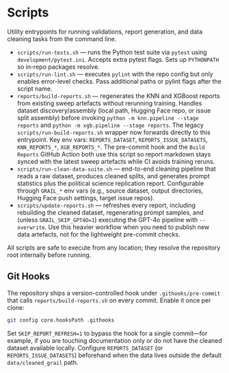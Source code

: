 # Scripts

Utility entrypoints for running validations, report generation, and data cleaning tasks from the command line.

- `scripts/run-tests.sh` — runs the Python test suite via `pytest` using `development/pytest.ini`. Accepts extra pytest flags. Sets up `PYTHONPATH` so in-repo packages resolve.
- `scripts/run-lint.sh` — executes `pylint` with the repo config but only enables error-level checks. Pass additional paths or pylint flags after the script name.
- `reports/build-reports.sh` — regenerates the KNN and XGBoost reports from existing sweep artefacts without rerunning training. Handles dataset discovery/assembly (local path, Hugging Face repo, or issue split assembly) before invoking `python -m knn.pipeline --stage reports` and `python -m xgb.pipeline --stage reports`. The legacy `scripts/run-build-reports.sh` wrapper now forwards directly to this entrypoint. Key env vars: `REPORTS_DATASET`, `REPORTS_ISSUE_DATASETS`, `KNN_REPORTS_*`, `XGB_REPORTS_*`. The pre-commit hook and the `Build Reports` GitHub Action both use this script so report markdown stays synced with the latest sweep artefacts while CI avoids training reruns.
- `scripts/run-clean-data-suite.sh` — end-to-end cleaning pipeline that reads a raw dataset, produces cleaned splits, and generates prompt statistics plus the political science replication report. Configurable through `GRAIL_*` env vars (e.g., source dataset, output directories, Hugging Face push settings, target issue repos).
- `scripts/update-reports.sh` — refreshes every report, including rebuilding the cleaned dataset, regenerating prompt samples, and (unless `GRAIL_SKIP_GPT4O=1`) executing the GPT-4o pipeline with `--overwrite`. Use this heavier workflow when you need to publish new data artefacts, not for the lightweight pre-commit checks.

All scripts are safe to execute from any location; they resolve the repository root internally before running.

## Git Hooks

The repository ships a version-controlled hook under `.githooks/pre-commit` that calls `reports/build-reports.sh` on every commit. Enable it once per clone:

```bash
git config core.hooksPath .githooks
```

Set `SKIP_REPORT_REFRESH=1` to bypass the hook for a single commit—for example, if you are touching documentation only or do not have the cleaned dataset available locally. Configure `REPORTS_DATASET` (or `REPORTS_ISSUE_DATASETS`) beforehand when the data lives outside the default `data/cleaned_grail` path.
